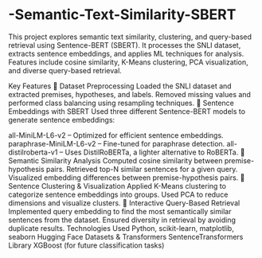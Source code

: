 # -Semantic-Text-Similarity-SBERT
This project explores semantic text similarity, clustering, and query-based retrieval using Sentence-BERT (SBERT). It processes the SNLI dataset, extracts sentence embeddings, and applies ML techniques for analysis. Features include cosine similarity, K-Means clustering, PCA visualization, and diverse query-based retrieval.

Key Features
🔹 Dataset Preprocessing
Loaded the SNLI dataset and extracted premises, hypotheses, and labels.
Removed missing values and performed class balancing using resampling techniques.
🔹 Sentence Embeddings with SBERT
Used three different Sentence-BERT models to generate sentence embeddings:

all-MiniLM-L6-v2 – Optimized for efficient sentence embeddings.
paraphrase-MiniLM-L6-v2 – Fine-tuned for paraphrase detection.
all-distilroberta-v1 – Uses DistilRoBERTa, a lighter alternative to RoBERTa.
🔹 Semantic Similarity Analysis
Computed cosine similarity between premise-hypothesis pairs.
Retrieved top-N similar sentences for a given query.
Visualized embedding differences between premise-hypothesis pairs.
🔹 Sentence Clustering & Visualization
Applied K-Means clustering to categorize sentence embeddings into groups.
Used PCA to reduce dimensions and visualize clusters.
🔹 Interactive Query-Based Retrieval
Implemented query embedding to find the most semantically similar sentences from the dataset.
Ensured diversity in retrieval by avoiding duplicate results.
Technologies Used
Python, scikit-learn, matplotlib, seaborn
Hugging Face Datasets & Transformers
SentenceTransformers Library
XGBoost (for future classification tasks)
